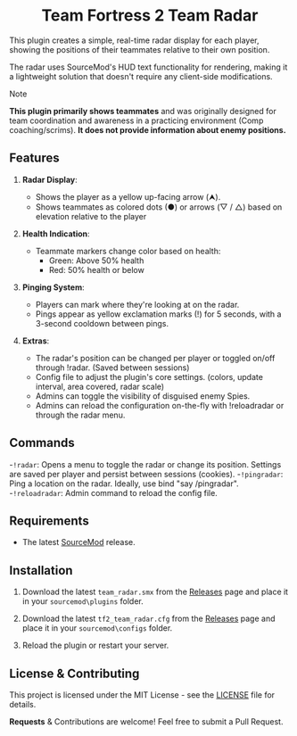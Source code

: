 <h1 align="center">Team Fortress 2 Team Radar</h1>

This plugin creates a simple, real-time radar display for each player, showing the positions of their teammates relative to their own position. 

The radar uses SourceMod's HUD text functionality for rendering, making it a lightweight solution that doesn't require any client-side modifications.

> [!NOTE]
> **This plugin primarily shows teammates** and was originally designed for team coordination and awareness in a practicing environment (Comp coaching/scrims). **It does not provide information about enemy positions.**

## Features

1. **Radar Display**:
   - Shows the player as a yellow up-facing arrow (⮝).
   - Shows teammates as colored dots (●) or arrows (▽ / △) based on elevation relative to the player

2. **Health Indication**:
   - Teammate markers change color based on health:
     - Green: Above 50% health
     - Red: 50% health or below

3. **Pinging System**:
   - Players can mark where they're looking at on the radar.
   - Pings appear as yellow exclamation marks (!) for 5 seconds, with a 3-second cooldown between pings.

4. **Extras**:
   - The radar's position can be changed per player or toggled on/off through !radar. (Saved between sessions)
   - Config file to adjust the plugin's core settings. (colors, update interval, area covered, radar scale)
   - Admins can toggle the visibility of disguised enemy Spies.
   - Admins can reload the configuration on-the-fly with !reloadradar or through the radar menu.

## Commands

-`!radar`: Opens a menu to toggle the radar or change its position. Settings are saved per player and persist between sessions (cookies).
-`!pingradar`: Ping a location on the radar. Ideally, use bind <key> "say /pingradar".
-`!reloadradar`: Admin command to reload the config file.

## Requirements

- The latest [SourceMod](https://www.sourcemod.net/downloads.php) release.

## Installation

1. Download the latest `team_radar.smx` from the [Releases](https://github.com/vexx-sm/tf2-team-radar/releases) page and place it in your `sourcemod\plugins` folder.
	
2. Download the latest `tf2_team_radar.cfg` from the [Releases](https://github.com/vexx-sm/tf2-team-radar/releases) page and place it in your `sourcemod\configs` folder.
	
3. Reload the plugin or restart your server.

## License & Contributing

This project is licensed under the MIT License - see the [LICENSE](LICENSE) file for details.

**Requests** & Contributions are welcome! Feel free to submit a Pull Request.